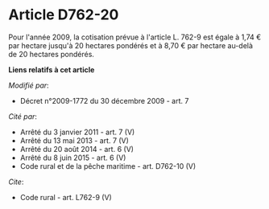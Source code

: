 # Article D762-20

Pour l'année 2009, la cotisation prévue à l'article L. 762-9 est égale à 1,74 € par hectare jusqu'à 20 hectares pondérés et à
8,70 € par hectare au-delà de 20 hectares pondérés.

**Liens relatifs à cet article**

_Modifié par_:

  - Décret n°2009-1772 du 30 décembre 2009 - art. 7

_Cité par_:

  - Arrêté du 3 janvier 2011 - art. 7 (V)
  - Arrêté du 13 mai 2013 - art. 7 (V)
  - Arrêté du 20 août 2014 - art. 6 (V)
  - Arrêté du 8 juin 2015 - art. 6 (V)
  - Code rural et de la pêche maritime - art. D762-10 (V)

_Cite_:

  - Code rural - art. L762-9 (V)

